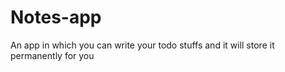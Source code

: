 # Notes-app
An app in which you can write your todo stuffs and it will store it permanently for you
